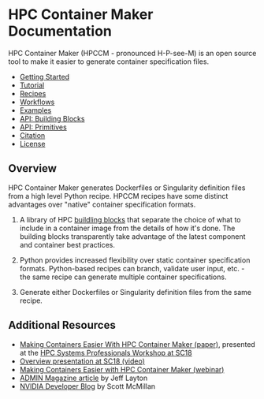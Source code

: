# HPC Container Maker Documentation

HPC Container Maker (HPCCM - pronounced H-P-see-M) is an open source
tool to make it easier to generate container specification files.

- [Getting Started](/docs/getting_started.md)
- [Tutorial](/docs/tutorial.md)
- [Recipes](/docs/recipes.md)
- [Workflows](/docs/workflows.md)
- [Examples](/recipes/)
- [API: Building Blocks](/docs/building_blocks.md)
- [API: Primitives](/docs/primitives.md)
- [Citation](/docs/citation.md)
- [License](/LICENSE)

## Overview

HPC Container Maker generates Dockerfiles or Singularity definition
files from a high level Python recipe.  HPCCM recipes have some
distinct advantages over "native" container specification formats.

1. A library of HPC [buildling blocks](/docs/building_blocks.md) that
   separate the choice of what to include in a container image from
   the details of how it's done.  The building blocks transparently
   take advantage of the latest component and container best
   practices.

2. Python provides increased flexibility over static container
   specification formats.  Python-based recipes can branch, validate
   user input, etc. - the same recipe can generate multiple container
   specifications.

3. Generate either Dockerfiles or Singularity definition files from
   the same recipe.

## Additional Resources

- [Making Containers Easier With HPC Container Maker (paper)](https://github.com/HPCSYSPROS/Workshop18/blob/master/Making_Container_Easier_with_HPC_Container_Maker/ws_hpcsysp103.pdf), presented at the [HPC Systems Professionals Workshop at SC18](/docs/citation.md)
- [Overview presentation at SC18 (video)](http://on-demand.gputechconf.com/supercomputing/2018/video/sc1843-making-containers-easier-hpc-container-maker.html)
- [Making Containers Easier with HPC Container Maker (webinar)](https://www.nvidia.com/content/webinar-portal/src/webinar-portal.html?D2C=1802760&isSocialSharing=Y&partnerref=emailShareFromGateway)
- [ADMIN Magazine article](http://www.admin-magazine.com/HPC/Articles/HPC-Container-Maker) by Jeff Layton
- [NVIDIA Developer Blog](https://devblogs.nvidia.com/making-containers-easier-with-hpc-container-maker/) by Scott McMillan
